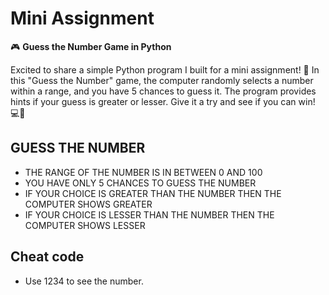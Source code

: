 # Mini Assignment
🎮 **Guess the Number Game in Python**

Excited to share a simple Python program I built for a mini assignment! 🐍 In this "Guess the Number" game, the computer randomly selects a number within a range, and you have 5 chances to guess it. The program provides hints if your guess is greater or lesser. Give it a try and see if you can win! 💻🚀

## GUESS THE NUMBER
- THE RANGE OF THE NUMBER IS IN BETWEEN 0 AND 100
- YOU HAVE ONLY 5 CHANCES TO GUESS THE NUMBER
- IF YOUR CHOICE IS GREATER THAN THE NUMBER THEN THE COMPUTER SHOWS GREATER
- IF YOUR CHOICE IS LESSER THAN THE NUMBER THEN THE COMPUTER SHOWS LESSER

## Cheat code
- Use 1234 to see the number.
